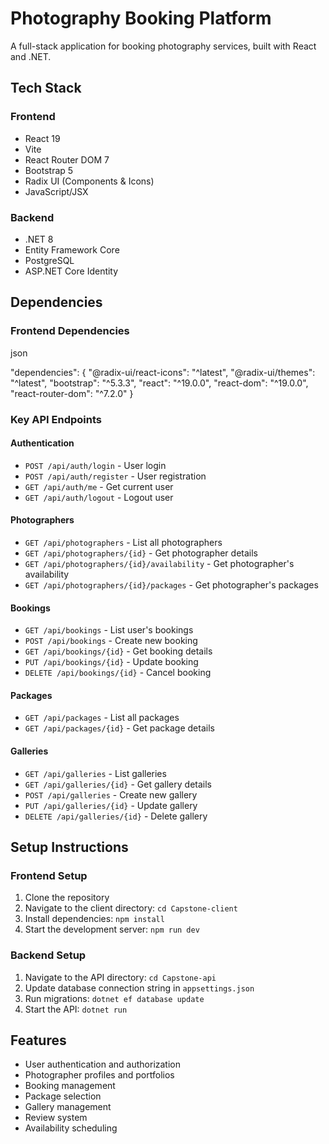 # Photography Booking Platform

A full-stack application for booking photography services, built with React and .NET.

## Tech Stack

### Frontend
- React 19
- Vite
- React Router DOM 7
- Bootstrap 5
- Radix UI (Components & Icons)
- JavaScript/JSX

### Backend
- .NET 8
- Entity Framework Core
- PostgreSQL
- ASP.NET Core Identity

## Dependencies

### Frontend Dependencies 
json

"dependencies": {
"@radix-ui/react-icons": "^latest",
"@radix-ui/themes": "^latest",
"bootstrap": "^5.3.3",
"react": "^19.0.0",
"react-dom": "^19.0.0",
"react-router-dom": "^7.2.0"
}

### Key API Endpoints

#### Authentication
- `POST /api/auth/login` - User login
- `POST /api/auth/register` - User registration
- `GET /api/auth/me` - Get current user
- `GET /api/auth/logout` - Logout user

#### Photographers
- `GET /api/photographers` - List all photographers
- `GET /api/photographers/{id}` - Get photographer details
- `GET /api/photographers/{id}/availability` - Get photographer's availability
- `GET /api/photographers/{id}/packages` - Get photographer's packages

#### Bookings
- `GET /api/bookings` - List user's bookings
- `POST /api/bookings` - Create new booking
- `GET /api/bookings/{id}` - Get booking details
- `PUT /api/bookings/{id}` - Update booking
- `DELETE /api/bookings/{id}` - Cancel booking

#### Packages
- `GET /api/packages` - List all packages
- `GET /api/packages/{id}` - Get package details

#### Galleries
- `GET /api/galleries` - List galleries
- `GET /api/galleries/{id}` - Get gallery details
- `POST /api/galleries` - Create new gallery
- `PUT /api/galleries/{id}` - Update gallery
- `DELETE /api/galleries/{id}` - Delete gallery

## Setup Instructions

### Frontend Setup
1. Clone the repository
2. Navigate to the client directory: `cd Capstone-client`
3. Install dependencies: `npm install`
4. Start the development server: `npm run dev`

### Backend Setup
1. Navigate to the API directory: `cd Capstone-api`
2. Update database connection string in `appsettings.json`
3. Run migrations: `dotnet ef database update`
4. Start the API: `dotnet run`

## Features
- User authentication and authorization
- Photographer profiles and portfolios
- Booking management
- Package selection
- Gallery management
- Review system
- Availability scheduling